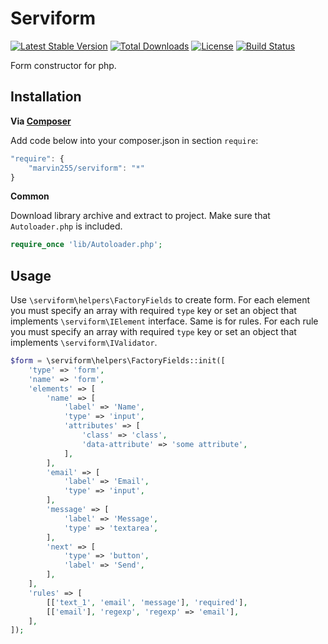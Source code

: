 Serviform
=========

[![Latest Stable Version](https://poser.pugx.org/marvin255/serviform/v/stable.png)](https://packagist.org/packages/marvin255/serviform)
[![Total Downloads](https://poser.pugx.org/marvin255/serviform/downloads.png)](https://packagist.org/packages/marvin255/serviform)
[![License](https://poser.pugx.org/marvin255/serviform/license.svg)](https://packagist.org/packages/marvin255/serviform)
[![Build Status](https://travis-ci.org/marvin255/serviform.svg?branch=master)](https://travis-ci.org/marvin255/serviform)

Form constructor for php.



Installation
------------

**Via [Composer](https://getcomposer.org/doc/00-intro.md)**

Add code below into your composer.json in section `require`:

```javascript
"require": {
    "marvin255/serviform": "*"
}
```

**Common**

Download library archive and extract to project. Make sure that `Autoloader.php` is included.

```php
require_once 'lib/Autoloader.php';
```



Usage
-----

Use `\serviform\helpers\FactoryFields` to create form. For each element you must specify an array with required `type` key or set an object that implements `\serviform\IElement` interface. Same is for rules. For each rule you must specify an array with required `type` key or set an object that implements `\serviform\IValidator`.

```php
$form = \serviform\helpers\FactoryFields::init([
    'type' => 'form',
    'name' => 'form',
    'elements' => [
        'name' => [
            'label' => 'Name',
            'type' => 'input',
            'attributes' => [
                'class' => 'class',
                'data-attribute' => 'some attribute',
            ],
        ],
        'email' => [
            'label' => 'Email',
            'type' => 'input',
        ],
        'message' => [
            'label' => 'Message',
            'type' => 'textarea',
        ],
        'next' => [
            'type' => 'button',
            'label' => 'Send',
        ],
    ],
    'rules' => [
        [['text_1', 'email', 'message'], 'required'],
        [['email'], 'regexp', 'regexp' => 'email'],
    ],
]);
```
